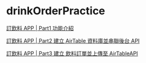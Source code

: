 # drinkOrderPractice
[訂飲料 APP | Part1 功能介紹](https://medium.com/%E5%BD%BC%E5%BE%97%E6%BD%98%E7%9A%84-swift-ios-app-%E9%96%8B%E7%99%BC%E6%95%99%E5%AE%A4/39-%E8%A8%82%E9%A3%B2%E6%96%99-app-part1-%E5%8A%9F%E8%83%BD%E4%BB%8B%E7%B4%B9-362c075c36a1)

[訂飲料 APP | Part2 建立 AirTable 資料庫並串聯後台 API](https://medium.com/%E5%BD%BC%E5%BE%97%E6%BD%98%E7%9A%84-swift-ios-app-%E9%96%8B%E7%99%BC%E6%95%99%E5%AE%A4/40-%E8%A8%82%E9%A3%B2%E6%96%99-app-part2-%E5%BB%BA%E7%AB%8B-airtable-%E8%B3%87%E6%96%99%E5%BA%AB%E4%B8%A6%E4%B8%B2%E8%81%AF%E5%BE%8C%E5%8F%B0-api-a959ebc33119)

[訂飲料 APP | Part3 建立 飲料訂單並上傳至 AirTableAPI](https://medium.com/%E5%BD%BC%E5%BE%97%E6%BD%98%E7%9A%84-swift-ios-app-%E9%96%8B%E7%99%BC%E6%95%99%E5%AE%A4/41-%E8%A8%82%E9%A3%B2%E6%96%99-app-part3-%E5%BB%BA%E7%AB%8B-%E9%A3%B2%E6%96%99%E8%A8%82%E5%96%AE%E4%B8%A6%E4%B8%8A%E5%82%B3%E8%87%B3-airtableapi-9563b346a9f3)
